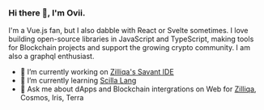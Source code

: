 ### Hi there 👋, I'm Ovii.

I'm a Vue.js fan, but I also dabble with React or Svelte sometimes. I love building open-source libraries in JavaScript and TypeScript, making tools for Blockchain projects and support the growing crypto community. I am also a graphql enthusiast.

- 🔭 I’m currently working on [Zilliqa's Savant IDE](https://ide.zilliqa.com)
- 🌱 I’m currently learning [Scilla Lang](https://scilla-lang.org)
- 💬 Ask me about dApps and Blockchain intergrations on Web for [Zilliqa](https://zilliqa.com), Cosmos, Iris, Terra

<!--
**micovi/micovi** is a ✨ _special_ ✨ repository because its `README.md` (this file) appears on your GitHub profile.

Here are some ideas to get you started:

- 🔭 I’m currently working on ...
- 🌱 I’m currently learning ...
- 👯 I’m looking to collaborate on ...
- 🤔 I’m looking for help with ...
- 💬 Ask me about ...
- 📫 How to reach me: ...
- 😄 Pronouns: ...
- ⚡ Fun fact: ...
-->
